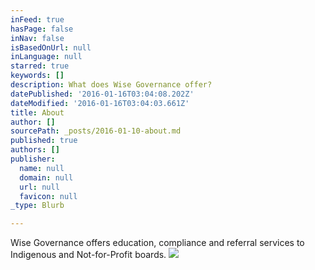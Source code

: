 ```yaml
---
inFeed: true
hasPage: false
inNav: false
isBasedOnUrl: null
inLanguage: null
starred: true
keywords: []
description: What does Wise Governance offer?
datePublished: '2016-01-16T03:04:08.202Z'
dateModified: '2016-01-16T03:04:03.661Z'
title: About
author: []
sourcePath: _posts/2016-01-10-about.md
published: true
authors: []
publisher:
  name: null
  domain: null
  url: null
  favicon: null
_type: Blurb

---
```

Wise Governance offers education, compliance and referral services to Indigenous and Not-for-Profit boards. ![](https://the-grid-user-content.s3-us-west-2.amazonaws.com/d4d7a2d7-a12c-4ac0-b2e1-55cde10d8fbe.jpg)